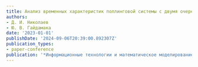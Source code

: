 ```yaml
---
title: Анализ временных характеристик поллинговой системы с двумя очередями и пуассоновскими входящими потоками 2-го рода
authors:
- Д. И. Николаев
- Ю. В. Гайдамака
date: '2023-01-01'
publishDate: '2024-09-06T20:39:00.892307Z'
publication_types:
- paper-conference
publication: '*Информационные технологии и математическое моделирование (ITMM 2024)*'
---
```

